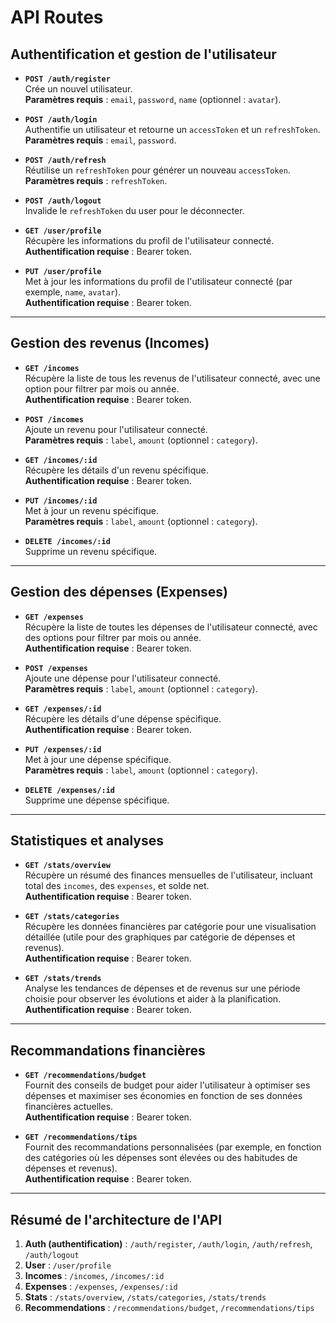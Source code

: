 # API Routes

## Authentification et gestion de l'utilisateur

- **`POST /auth/register`**  
  Crée un nouvel utilisateur.  
  **Paramètres requis** : `email`, `password`, `name` (optionnel : `avatar`).

- **`POST /auth/login`**  
  Authentifie un utilisateur et retourne un `accessToken` et un `refreshToken`.  
  **Paramètres requis** : `email`, `password`.

- **`POST /auth/refresh`**  
  Réutilise un `refreshToken` pour générer un nouveau `accessToken`.  
  **Paramètres requis** : `refreshToken`.

- **`POST /auth/logout`**  
  Invalide le `refreshToken` du user pour le déconnecter.

- **`GET /user/profile`**  
  Récupère les informations du profil de l'utilisateur connecté.  
  **Authentification requise** : Bearer token.

- **`PUT /user/profile`**  
  Met à jour les informations du profil de l'utilisateur connecté (par exemple, `name`, `avatar`).  
  **Authentification requise** : Bearer token.

---

## Gestion des revenus (Incomes)

- **`GET /incomes`**  
  Récupère la liste de tous les revenus de l'utilisateur connecté, avec une option pour filtrer par mois ou année.  
  **Authentification requise** : Bearer token.

- **`POST /incomes`**  
  Ajoute un revenu pour l'utilisateur connecté.  
  **Paramètres requis** : `label`, `amount` (optionnel : `category`).

- **`GET /incomes/:id`**  
  Récupère les détails d'un revenu spécifique.  
  **Authentification requise** : Bearer token.

- **`PUT /incomes/:id`**  
  Met à jour un revenu spécifique.  
  **Paramètres requis** : `label`, `amount` (optionnel : `category`).

- **`DELETE /incomes/:id`**  
  Supprime un revenu spécifique.

---

## Gestion des dépenses (Expenses)

- **`GET /expenses`**  
  Récupère la liste de toutes les dépenses de l'utilisateur connecté, avec des options pour filtrer par mois ou année.  
  **Authentification requise** : Bearer token.

- **`POST /expenses`**  
  Ajoute une dépense pour l'utilisateur connecté.  
  **Paramètres requis** : `label`, `amount` (optionnel : `category`).

- **`GET /expenses/:id`**  
  Récupère les détails d'une dépense spécifique.  
  **Authentification requise** : Bearer token.

- **`PUT /expenses/:id`**  
  Met à jour une dépense spécifique.  
  **Paramètres requis** : `label`, `amount` (optionnel : `category`).

- **`DELETE /expenses/:id`**  
  Supprime une dépense spécifique.

---

## Statistiques et analyses

- **`GET /stats/overview`**  
  Récupère un résumé des finances mensuelles de l'utilisateur, incluant total des `incomes`, des `expenses`, et solde net.  
  **Authentification requise** : Bearer token.

- **`GET /stats/categories`**  
  Récupère les données financières par catégorie pour une visualisation détaillée (utile pour des graphiques par catégorie de dépenses et revenus).  
  **Authentification requise** : Bearer token.

- **`GET /stats/trends`**  
  Analyse les tendances de dépenses et de revenus sur une période choisie pour observer les évolutions et aider à la planification.  
  **Authentification requise** : Bearer token.

---

## Recommandations financières

- **`GET /recommendations/budget`**  
  Fournit des conseils de budget pour aider l'utilisateur à optimiser ses dépenses et maximiser ses économies en fonction de ses données financières actuelles.  
  **Authentification requise** : Bearer token.

- **`GET /recommendations/tips`**  
  Fournit des recommandations personnalisées (par exemple, en fonction des catégories où les dépenses sont élevées ou des habitudes de dépenses et revenus).  
  **Authentification requise** : Bearer token.

---

## Résumé de l'architecture de l'API

1. **Auth (authentification)** : `/auth/register`, `/auth/login`, `/auth/refresh`, `/auth/logout`
2. **User** : `/user/profile`
3. **Incomes** : `/incomes`, `/incomes/:id`
4. **Expenses** : `/expenses`, `/expenses/:id`
5. **Stats** : `/stats/overview`, `/stats/categories`, `/stats/trends`
6. **Recommendations** : `/recommendations/budget`, `/recommendations/tips`

